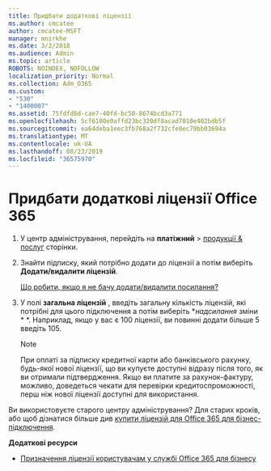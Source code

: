 ```yaml
---
title: Придбати додаткові ліцензії
ms.author: cmcatee
author: cmcatee-MSFT
manager: mnirkhe
ms.date: 3/2/2018
ms.audience: Admin
ms.topic: article
ROBOTS: NOINDEX, NOFOLLOW
localization_priority: Normal
ms.collection: Adm_O365
ms.custom:
- "530"
- "1400007"
ms.assetid: 75fdfd6d-cae7-40fd-bc50-8674bcd3a771
ms.openlocfilehash: 5cf6100e0affd23bc320df8acad7810e402bdb5f
ms.sourcegitcommit: ea64deba1eec3fb768a2f732cfe0ec79bb03694a
ms.translationtype: MT
ms.contentlocale: uk-UA
ms.lasthandoff: 08/23/2019
ms.locfileid: "36575970"
---
```

# <a name="buy-additional-office-365-licenses"></a>Придбати додаткові ліцензії Office 365

1. У центр адміністрування, перейдіть на **платіжний** \> [продукції & послуг](https://go.microsoft.com/fwlink/p/?linkid=842054) сторінки.

2. Знайти підписку, який потрібно додати до ліцензії а потім виберіть **Додати/видалити ліцензій**.

    [Що робити, якщо я не бачу додати/видалити посилання?](https://docs.microsoft.com/office365/admin/subscriptions-and-billing/buy-licenses#what-if-i-dont-see-the-addremove-licenses-link)

3. У полі **загальна ліцензій** , введіть загальну кількість ліцензій, які потрібні для цього підключення а потім виберіть **надсилання* зміни * *. Наприклад, якщо у вас є 100 ліцензії, ви повинні додати більше 5 введіть 105.

    > [!NOTE]
    > При оплаті за підписку кредитної карти або банківського рахунку, будь-якої нової ліцензії, що ви купуєте доступні відразу після того, як ви отримали підтвердження. Якщо ви платите за рахунок-фактуру, можливо, доведеться чекати для перевірки кредитоспроможності, перш ніж нової ліцензії доступні для використання.

Ви використовуєте старого центру адміністрування? Для старих кроків, або щоб дізнатися більше див [купити ліцензій для Office 365 для бізнес-підключення](https://docs.microsoft.com/office365/admin/subscriptions-and-billing/buy-licenses).  

**Додаткові ресурси**

- [Призначення ліцензії користувачам у службі Office 365 для бізнесу](https://docs.microsoft.com/office365/admin/subscriptions-and-billing/assign-licenses-to-users)

